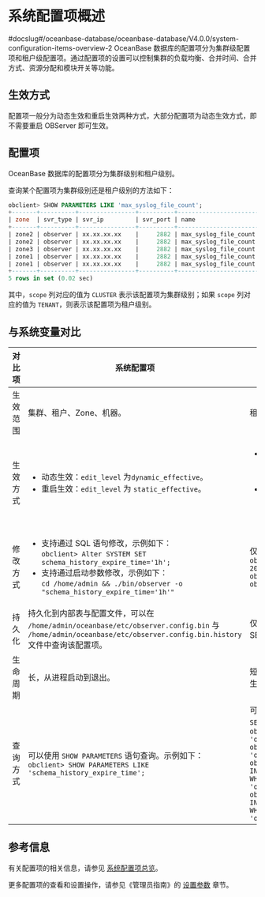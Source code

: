 系统配置项概述
============================

#docslug#/oceanbase-database/oceanbase-database/V4.0.0/system-configuration-items-overview-2
OceanBase 数据库的配置项分为集群级配置项和租户级配置项。通过配置项的设置可以控制集群的负载均衡、合并时间、合并方式、资源分配和模块开关等功能。

生效方式
-------------------------

配置项一般分为动态生效和重启生效两种方式，大部分配置项为动态生效方式，即不需要重启 OBServer 即可生效。

配置项
------------------------

OceanBase 数据库的配置项分为集群级别和租户级别。

查询某个配置项为集群级别还是租户级别的方法如下：

```sql
obclient> SHOW PARAMETERS LIKE 'max_syslog_file_count';
+-------+----------+----------------+----------+-----------------------+-----------+-------+--------------------------------------------------------------------------------------------------------------------------------------------------------------------------------------------------------------------------------------------------+----------+---------+---------+-------------------+
| zone  | svr_type | svr_ip         | svr_port | name                  | data_type | value | info                                                                                                                            | section  | scope   | source  | edit_level        |
+-------+----------+----------------+----------+-----------------------+-----------+-------+--------------------------------------------------------------------------------------------------------------------------------------------------------------------------------------------------------------------------------------------------+----------+---------+---------+-------------------+
| zone2 | observer | xx.xx.xx.xx    |     2882 | max_syslog_file_count | NULL      | 0     | specifies the maximum number of the log files that can co-exist before the log file recycling kicks in. Each log file can occupy at most 256MB disk space. When this value is set to 0, no log file will be removed. Range: [0, +∞) in integer   | OBSERVER | CLUSTER | DEFAULT | DYNAMIC_EFFECTIVE |
| zone2 | observer | xx.xx.xx.xx    |     2882 | max_syslog_file_count | NULL      | 0     | specifies the maximum number of the log files that can co-exist before the log file recycling kicks in. Each log file can occupy at most 256MB disk space. When this value is set to 0, no log file will be removed. Range: [0, +∞) in integer   | OBSERVER | CLUSTER | DEFAULT | DYNAMIC_EFFECTIVE |
| zone3 | observer | xx.xx.xx.xx    |     2882 | max_syslog_file_count | NULL      | 0     | specifies the maximum number of the log files that can co-exist before the log file recycling kicks in. Each log file can occupy at most 256MB disk space. When this value is set to 0, no log file will be removed. Range: [0, +∞) in integer   | OBSERVER | CLUSTER | DEFAULT | DYNAMIC_EFFECTIVE |
| zone1 | observer | xx.xx.xx.xx    |     2882 | max_syslog_file_count | NULL      | 0     | specifies the maximum number of the log files that can co-exist before the log file recycling kicks in. Each log file can occupy at most 256MB disk space. When this value is set to 0, no log file will be removed. Range: [0, +∞) in integer   | OBSERVER | CLUSTER | DEFAULT | DYNAMIC_EFFECTIVE |
| zone1 | observer | xx.xx.xx.xx    |     2882 | max_syslog_file_count | NULL      | 0     | specifies the maximum number of the log files that can co-exist before the log file recycling kicks in. Each log file can occupy at most 256MB disk space. When this value is set to 0, no log file will be removed. Range: [0, +∞) in integer   | OBSERVER | CLUSTER | DEFAULT | DYNAMIC_EFFECTIVE |
+-------+----------+----------------+----------+-----------------------+-----------+-------+--------------------------------------------------------------------------------------------------------------------------------------------------------------------------------------------------------------------------------------------------+----------+---------+---------+-------------------+
5 rows in set (0.02 sec)
```

其中，`scope` 列对应的值为 `CLUSTER` 表示该配置项为集群级别；如果 `scope` 列对应的值为 `TENANT`，则表示该配置项为租户级别。

与系统变量对比
----------------------------

| 对比项  |                                                                                                                                                                                   系统配置项                                                                                                                                                                                   |                                                                                                                                                                                                                            系统变量                                                                                                                                                                                                                             |
|------|---------------------------------------------------------------------------------------------------------------------------------------------------------------------------------------------------------------------------------------------------------------------------------------------------------------------------------------------------------------------------|-------------------------------------------------------------------------------------------------------------------------------------------------------------------------------------------------------------------------------------------------------------------------------------------------------------------------------------------------------------------------------------------------------------------------------------------------------------|
| 生效范围 | 集群、租户、Zone、机器。                                                                                                                                                                                                                                                                                                                                                            | 租户的 Global 级别或 Session 级别。                                                                                                                                                                                                                                                                                                                                                                                                                                  |
| 生效方式 | <ul><li>动态生效：`edit_level` 为`dynamic_effective`。</li><li>重启生效：`edit_level` 为 `static_effective`。</li></ul>                                                                                                                                                                                                  | <ul><li>设置 Session 级别的变量仅对当前 Session 有效，对其他 Session 无效。</li><li>设置 Global 级别的变量对当前 Session 无效，需要重新登录建立新的 Session 才会生效。</li></ul>                                                                                                                                                                                                                                                             |
| 修改方式 | <ul><li>支持通过 SQL 语句修改，示例如下：<br> `obclient> Alter SYSTEM SET schema_history_expire_time='1h';` </li><li>支持通过启动参数修改，示例如下：<br> `cd /home/admin && ./bin/observer -o "schema_history_expire_time='1h'"`   </li></ul> | 仅支持通过 SQL 语句修改，示例如下： <br> `obclient> SET ob_query_timeout = 20000000;`<br> `obclient> SET GLOBAL ob_query_timeout = 20000000;` |
| 持久化  | 持久化到内部表与配置文件，可以在 `/home/admin/oceanbase/etc/observer.config.bin` 与 `/home/admin/oceanbase/etc/observer.config.bin.history` 文件中查询该配置项。                                                                                                                                                                                                                                     | 仅 GLOBAL 级别的变量会持久化，SESSION 级别的变量不会进行持久化。                                                                                                                                                                                                                                                                                                                                                                                                                    |
| 生命周期 | 长，从进程启动到退出。                                                                                                                                                                                                                                                                                                                                                               | 短，需要租户的 Schema 创建成功以后才生效。                                                                                                                                                                                                                                                                                                                                                                                                                                   |
| 查询方式 | 可以使用 `SHOW PARAMETERS` 语句查询。示例如下：<br>`obclient> SHOW PARAMETERS LIKE 'schema_history_expire_time';`                                                                                                                                                                                                                                                                                                                                              | 可以使用 `SHOW [GLOBAL] VARIABLES` 或 `SELECT` 语句查询。 示例如下： <br>`obclient> SHOW VARIABLES LIKE 'ob_query_timeout';`<br> `obclient> SHOW GLOBAL VARIABLES LIKE 'ob_query_timeout';` <br>`obclient> SELECT * FROM INFORMATION_SCHEMA.SESSION_VARIABLES WHERE VARIABLE_NAME = 'ob_query_timeout';`<br>`obclient> SELECT * FROM INFORMATION_SCHEMA.GLOBAL_VARIABLES WHERE VARIABLE_NAME = 'ob_query_timeout';`                                                                                                                                                                                                                                                                                                                                                                                                            |

参考信息
-------------------------

有关配置项的相关信息，请参见 [系统配置项总览](../500.system-configuration-items/200.system-configuration-items-overview-3.md)。

更多配置项的查看和设置操作，请参见《管理员指南》的 [设置参数](../../500.administrator-guide/600.basic-database-management/200.configuration-management/200.set-parameters.md) 章节。
